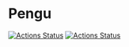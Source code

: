 # Pengu

[![Actions Status](https://github.com/myblindy/Pengu_Programming_Game/workflows/windows-desktop/badge.svg)](https://github.com/myblindy/Pengu_Programming_Game/actions) [![Actions Status](https://github.com/myblindy/Pengu_Programming_Game/workflows/linux-desktop/badge.svg)](https://github.com/myblindy/Pengu_Programming_Game/actions)
